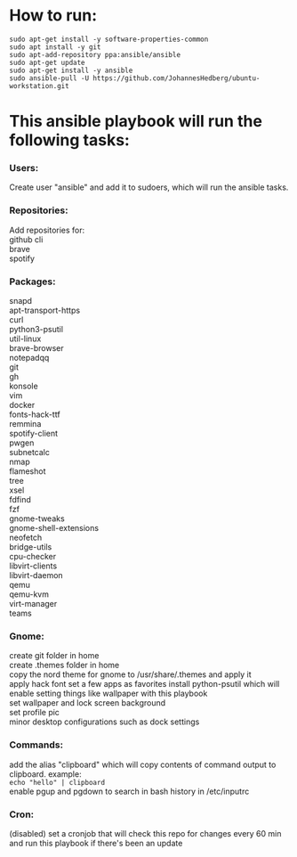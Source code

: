 # How to run:
```
sudo apt-get install -y software-properties-common  
sudo apt install -y git
sudo apt-add-repository ppa:ansible/ansible  
sudo apt-get update  
sudo apt-get install -y ansible  
sudo ansible-pull -U https://github.com/JohannesHedberg/ubuntu-workstation.git
```


# This ansible playbook will run the following tasks: 
### Users:
Create user "ansible" and add it to sudoers, which will run the ansible tasks.

### Repositories:
Add repositories for:  
github cli  
brave  
spotify  

### Packages:
snapd  
apt-transport-https  
curl  
python3-psutil  
util-linux  
brave-browser  
notepadqq  
git  
gh  
konsole  
vim  
docker  
fonts-hack-ttf  
remmina  
spotify-client  
pwgen  
subnetcalc  
nmap  
flameshot  
tree  
xsel  
fdfind  
fzf  
gnome-tweaks  
gnome-shell-extensions  
neofetch  
bridge-utils  
cpu-checker  
libvirt-clients  
libvirt-daemon  
qemu  
qemu-kvm  
virt-manager  
teams  


### Gnome:
create git folder in home  
create .themes folder in home  
copy the nord theme for gnome to /usr/share/.themes and apply it  
apply hack font
set a few apps as favorites
install python-psutil which will enable setting things like wallpaper with this playbook  
set wallpaper and lock screen background  
set profile pic  
minor desktop configurations such as dock settings


### Commands:
add the alias "clipboard" which will copy contents of command output to clipboard. example:  
`echo "hello" | clipboard`  
enable pgup and pgdown to search in bash history in /etc/inputrc

### Cron:
(disabled) set a cronjob that will check this repo for changes every 60 min and run this playbook if there's been an update 